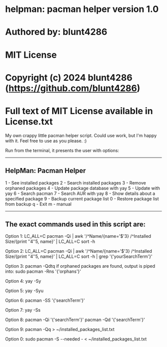#   helpman: pacman helper version 1.0
#       Authored by: blunt4286
#       MIT License
#       Copyright (c) 2024 blunt4286 (https://github.com/blunt4286)
#       Full text of MIT License available in License.txt

My own crappy little pacman helper script.
Could use work, but I'm happy with it.
Feel free to use as you please. :)


Run from the terminal, it presents the user with options:

----------------------
HelpMan: Pacman Helper
----------------------

1 - See installed packages
2 - Search installed packages
3 - Remove orphaned packages
4 - Update package database with yay
5 - Update with yay
6 - Search pacman
7 - Search AUR with yay
8 - Show details about a specified package
9 - Backup current package list
0 - Restore package list from backup
q - Exit
m - manual

--------------------------------------------
The exact commands used in this script are: 
--------------------------------------------

Option 1:
LC_ALL=C pacman -Qi | awk '/^Name/{name='$'3} /^Installed Size/{print '$'4'$'5, name}' | LC_ALL=C sort -h

Option 2:
LC_ALL=C pacman -Qi | awk '/^Name/{name='$'3} /^Installed Size/{print '$'4'$'5, name}' | LC_ALL=C sort -h | grep '{'yourSearchTerm'}'

Option 3:
pacman -Qdtq
if orphaned packages are found, output is piped into:
sudo pacman -Rns '{'orphans'}'

Option 4:
yay -Sy

Option 5:
yay -Syu

Option 6:
pacman -SS '{'searchTerm'}'

Option 7:
yay -Ss

Option 8:
pacman -Qi '{'searchTerm'}'
pacman -Qd '{'searchTerm'}'

Option 9:
pacman -Qq > ~/installed_packages_list.txt

Option 0:
sudo pacman -S --needed - < ~/installed_packages_list.txt
